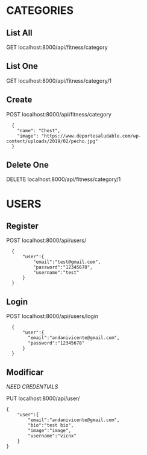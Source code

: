 # CATEGORIES

## List All

GET localhost:8000/api/fitness/category

## List One

GET localhost:8000/api/fitness/category/1

## Create

POST localhost:8000/api/fitness/category

```
  {
    "name": "Chest",
    "image": "https://www.deportesaludable.com/wp-content/uploads/2019/02/pecho.jpg"
  } 
```

## Delete One

DELETE localhost:8000/api/fitness/category/1

# USERS

## Register

POST localhost:8000/api/users/

```
  {
      "user":{
          "email":"test@gmail.com",
          "password":"12345678",
          "username":"test"
      }
  }
```

## Login

POST localhost:8000/api/users/login

```
  {
      "user":{
        "email":"andanivicente@gmail.com",
        "password":"12345678"
      }
  }
```
## Modificar

*NEED CREDENTIALS*

PUT localhost:8000/api/user/

```
{
    "user":{
        "email":"andanivicente@gmail.com",
        "bio":"test bio",
        "image":"image",
        "username":"vicnx"
    }
}
```
